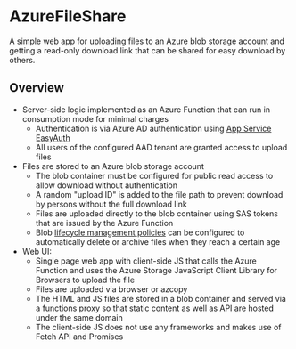 # AzureFileShare

A simple web app for uploading files to an Azure blob storage account and getting a read-only download link that can be shared for easy download by others.

## Overview
* Server-side logic implemented as an Azure Function that can run in consumption mode for minimal charges
  * Authentication is via Azure AD authentication using [App Service EasyAuth](https://docs.microsoft.com/en-us/azure/app-service/overview-authentication-authorization)
  * All users of the configured AAD tenant are granted access to upload files
* Files are stored to an Azure blob storage account
  * The blob container must be configured for public read access to allow download without authentication
  * A random "upload ID" is added to the file path to prevent download by persons without the full download link
  * Files are uploaded directly to the blob container using SAS tokens that are issued by the Azure Function
  * Blob [lifecycle management policies](https://docs.microsoft.com/en-us/azure/storage/blobs/storage-lifecycle-management-concepts) can be configured to automatically delete or archive files when they reach a certain age
* Web UI:
  * Single page web app with client-side JS that calls the Azure Function and uses the Azure Storage JavaScript Client Library for Browsers to upload the file
  * Files are uploaded via browser or azcopy
  * The HTML and JS files are stored in a blob container and served via a functions proxy so that static content as well as API are hosted under the same domain
  * The client-side JS does not use any frameworks and makes use of Fetch API and Promises 
